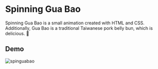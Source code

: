 # Spinning Gua Bao
Spinning Gua Bao is a small animation created with HTML and CSS. <br>
Additionally, Gua Bao is a traditional Taiwanese pork belly bun, which is delicious. 🙂

## Demo
![spinguabao](https://github.com/YiShanStephyHung/spinguabao/assets/77147294/6625bf86-1b68-47e1-a7ef-9fc488c47004)
